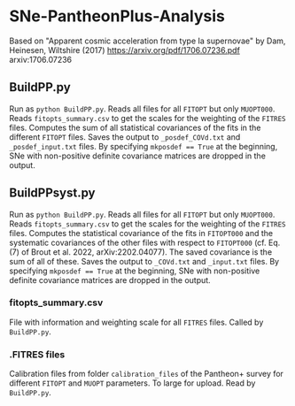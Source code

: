 # SNe-PantheonPlus-Analysis

Based on "Apparent cosmic acceleration from type Ia supernovae" by Dam, Heinesen, Wiltshire (2017) https://arxiv.org/pdf/1706.07236.pdf arxiv:1706.07236 

## BuildPP.py

Run as `python BuildPP.py`. Reads all files for all `FITOPT` but only `MUOPT000`. Reads `fitopts_summary.csv` to get the scales for the weighting of the `FITRES` files. Computes the sum of all statistical covariances of the fits in the different `FITOPT` files. Saves the output to `_posdef_COVd.txt` and `_posdef_input.txt` files. By specifying `mkposdef == True` at the beginning, SNe with non-positive definite covariance matrices are dropped in the output. 

## BuildPPsyst.py

Run as `python BuildPP.py`. Reads all files for all `FITOPT` but only `MUOPT000`. Reads `fitopts_summary.csv` to get the scales for the weighting of the `FITRES` files. Computes the statistical covariance of the fits in `FITOPT000` and the systematic covariances of the other files with respect to `FITOPT000` (cf. Eq. (7) of Brout et al. 2022, arXiv:2202.04077). The saved covariance is the sum of all of these. Saves the output to `_COVd.txt` and `_input.txt` files. By specifying `mkposdef == True` at the beginning, SNe with non-positive definite covariance matrices are dropped in the output. 

### fitopts_summary.csv

File with information and weighting scale for all `FITRES` files. Called by `BuildPP.py`.

### .FITRES files

Calibration files from folder `calibration_files` of the Pantheon+ survey for different `FITOPT` and `MUOPT` parameters. To large for upload. Read by `BuildPP.py`.
